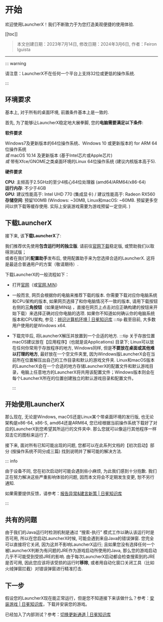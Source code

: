 # 开始

欢迎使用LauncherX！我们不断致力于为您打造美观便捷的使用体验. 

[[toc]]

>   本文创建日期：2023年7月14日, 修改日期：2024年3月6日, 作者：Feiron Iguista

-------

::: warning

请注意：LauncherX不在任何一个平台上支持32位或更低的操作系统. 

:::

## 环境要求

基本上, 对于所有的桌面环境, 前置条件基本上是一致的. 

首先, 为了能够让LauncherX稳定地大展拳脚, 您的**电脑需要满足以下条件**:

**软件要求**

Windows7及更新版本的64位操作系统、Windows 10 或更新版本的 for ARM 64位操作系统<br> *或*    macOS 10.14 及更新版本 (基于Intel芯片或Apple芯片)<br> *或*    带有Xfce/GNOME之类桌面环境的Linux 64位操作系统 (建议内核版本高于5).

**硬件要求**

**CPU**: 主频高于2.5GHz的至少4核心64位处理器 (amd64/ARM64/x86-64)<br>**运行内存**: 不少于4GB<br>        **GPU**: 建议性能高于: Intel UHD 770 (集成显卡) / 建议性能高于: Radeon RX560<br>**存储空间**: 预留100MB (Windows: ~30MB, Linux和macOS: ~60MB. 预留更多空间以供下载等缓存使用. 实际上安装游戏需要为游戏预留一定空间. )



## 下载LauncherX

接下来, 该**下载LauncherX**了:

我们推荐优先使用**包含运行时的独立版**. 请前往[官网下载](https://corona.studio/launcherx/download)稳定版, 或赞助我们以取得测试版；<br>或者在我们的**配置助手**发布后, 使用配置助手来为您选择合适的LauncherX. 这将是最适合普通用户的方案（敬请期待）. 

下载LauncherX的一般流程如下：

- 打开[官网](https://corona.studio/launcherx/download)（或[官网.MIN](https://mincorona.studio/lx)）

- 一般而言, 网页会根据你的电脑来推荐下载的版本. 你需要下载对应你电脑系统和CPU架构的版本, 如果网页选择了和你电脑情况不一致的版本, 请用下载按钮右侧的**三角按钮**（如果是MIN站 ，直接在网页上点击对应正确构建的按钮来开始下载）来选择正确对应你电脑的选项. 如果你不知道如何确认你的电脑系统版本和CPU架构, 参见：[辨识计算机环境 | 日冕知识库](/zhCN/guide/general/check-system.html)
    :::tip 截至目前, 大多数用户使用的是Windows x64. 

- 下载完毕后, 将LauncherX解压并放置到一个合适的地方. 
    :::tip 关于存放位置
    macOS建议放在【应用程序】(也就是说Applications) 目录下; Linux可以放在任何你常用于存放程序的地方, Windows同样, 但是**不要放在桌面或其他难以打理的地方**, 最好放在一个空文件夹里, 因为Windows版LauncherX会在当前所在位置解压出自己的工作目录和默认的游戏文件夹. 
    Linux和macOS版本的LauncherX会在一个合适的地方存储LauncherX的配置文件和默认游戏目录，电脑上任意地方的LauncherX将共用该配置文件；Windows版本则会在每个LauncherX所在的位置创建独立的默认游戏目录和配置文件。

    :::

## 开始使用LauncherX

那么现在, 无论是Windows, macOS还是Linux某个带桌面环境的发行版, 也无论架构是x86-64, x86-S, amd64还是ARM64, 您已经根据当前操作系统下载好了对应的LauncherX到您希望其所运行的文件夹中. 那么您就可以像运行其他程序一样双击它的图标来运行了. 

接下来, 面对所有已知可能出现的问题, 您都可以在此系列文档的【初次启动】部分 (按操作系统不同分成三篇) 找到说明并了解可能的解决方法. 

::: info

由于设备不同, 您在初次启动时可能会遇到些小麻烦, 为此我们感到十分抱歉. 我们正在努力解决这些严重影响体验的问题, 因而本文将会不定期发生变更, 恕不另行通知. 

如果需要提供反馈，请参考：[报告异常&建言新策 | 日冕知识库](/zhCN/lxguide/report-issue.html)

:::

## 共有的问题

由于我们的Java运行时检测机制是通过 “搜索-执行” 模式工作以确认该运行时是否可用, 所以在您启动LauncherX时候, 可能会遇到来自Java的错误弹窗. 您完全可以直接将它关闭, 因为这并不影响LauncherX运行; 且如果您没有选择任何一个被LauncherX判断为有问题的JRE作为游戏启动所使用的Java, 那么您的游戏启动几乎不可能受到受损JRE的影响. 由于每次LauncherX启动都会检查搜索到的JRE是否可用, 因此您应该将该受损的运行时**移除**, 或者用自动化窗口关闭工具（比如 火绒弹窗拦截）对错误弹窗进行精准打击. 

## 下一步

假设您的LauncherX现在能正常运行，但是您不知道接下来该做什么？参考：[安装游戏 | 日冕知识库](/zhCN/lxguide/features/installing-games.html)，下载并安装您的游戏。

已经加入了内部测试？参考：[切换更新通道 | 日冕知识库](/zhCN/lxguide/others/switch-channel.html)